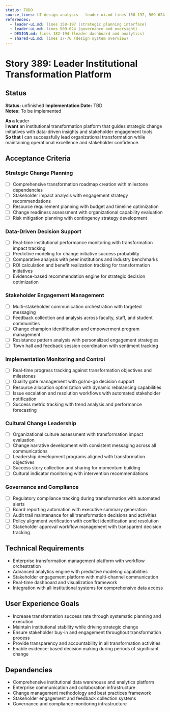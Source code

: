 ```yaml
---
status: TODO
source_lines: UI design analysis - leader-ui.md lines 158-197, 509-624
references:
  - leader-ui.md: lines 158-197 (strategic planning interface)
  - leader-ui.md: lines 509-624 (governance and oversight)
  - DESIGN.md: lines 182-194 (leader dashboard and analytics)
  - shared-ui.md: lines 17-76 (design system overview)
---
```

# Story 389: Leader Institutional Transformation Platform

## Status
**Status:** unfinished
**Implementation Date:** TBD  
**Notes:** To be implemented

**As a** leader  
**I want** an institutional transformation platform that guides strategic change initiatives with data-driven insights and stakeholder engagement tools  
**So that** I can successfully lead organizational transformation while maintaining operational excellence and stakeholder confidence.

## Acceptance Criteria

### Strategic Change Planning
- [ ] Comprehensive transformation roadmap creation with milestone dependencies
- [ ] Stakeholder impact analysis with engagement strategy recommendations
- [ ] Resource requirement planning with budget and timeline optimization
- [ ] Change readiness assessment with organizational capability evaluation
- [ ] Risk mitigation planning with contingency strategy development

### Data-Driven Decision Support
- [ ] Real-time institutional performance monitoring with transformation impact tracking
- [ ] Predictive modeling for change initiative success probability
- [ ] Comparative analysis with peer institutions and industry benchmarks
- [ ] ROI calculation and benefit realization tracking for transformation initiatives
- [ ] Evidence-based recommendation engine for strategic decision optimization

### Stakeholder Engagement Management
- [ ] Multi-stakeholder communication orchestration with targeted messaging
- [ ] Feedback collection and analysis across faculty, staff, and student communities
- [ ] Change champion identification and empowerment program management
- [ ] Resistance pattern analysis with personalized engagement strategies
- [ ] Town hall and feedback session coordination with sentiment tracking

### Implementation Monitoring and Control
- [ ] Real-time progress tracking against transformation objectives and milestones
- [ ] Quality gate management with go/no-go decision support
- [ ] Resource allocation optimization with dynamic rebalancing capabilities
- [ ] Issue escalation and resolution workflows with automated stakeholder notification
- [ ] Success metric tracking with trend analysis and performance forecasting

### Cultural Change Leadership
- [ ] Organizational culture assessment with transformation impact evaluation
- [ ] Change narrative development with consistent messaging across all communications
- [ ] Leadership development programs aligned with transformation objectives
- [ ] Success story collection and sharing for momentum building
- [ ] Cultural indicator monitoring with intervention recommendations

### Governance and Compliance
- [ ] Regulatory compliance tracking during transformation with automated alerts
- [ ] Board reporting automation with executive summary generation
- [ ] Audit trail maintenance for all transformation decisions and activities
- [ ] Policy alignment verification with conflict identification and resolution
- [ ] Stakeholder approval workflow management with transparent decision tracking

## Technical Requirements

- Enterprise transformation management platform with workflow orchestration
- Advanced analytics engine with predictive modeling capabilities
- Stakeholder engagement platform with multi-channel communication
- Real-time dashboard and visualization framework
- Integration with all institutional systems for comprehensive data access

## User Experience Goals

- Increase transformation success rate through systematic planning and execution
- Maintain institutional stability while driving strategic change
- Ensure stakeholder buy-in and engagement throughout transformation process
- Provide transparency and accountability in all transformation activities
- Enable evidence-based decision making during periods of significant change

## Dependencies

- Comprehensive institutional data warehouse and analytics platform
- Enterprise communication and collaboration infrastructure
- Change management methodology and best practices framework
- Stakeholder engagement and feedback collection systems
- Governance and compliance monitoring infrastructure
